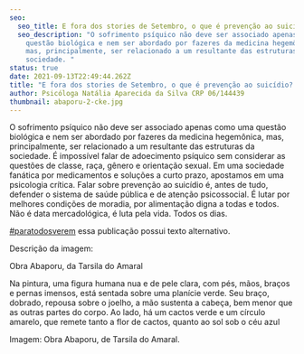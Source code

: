 ```yaml
---
seo:
  seo_title: E fora dos stories de Setembro, o que é prevenção ao suicídio?
  seo_description: "O sofrimento psíquico não deve ser associado apenas como uma
    questão biológica e nem ser abordado por fazeres da medicina hegemônica,
    mas, principalmente, ser relacionado a um resultante das estruturas da
    sociedade. "
status: true
date: 2021-09-13T22:49:44.262Z
title: "E fora dos stories de Setembro, o que é prevenção ao suicídio? "
author: Psicóloga Natália Aparecida da Silva CRP 06/144439
thumbnail: abaporu-2-cke.jpg
---
```

<!--StartFragment-->

O sofrimento psíquico não deve ser associado apenas como uma questão biológica e nem ser abordado por fazeres da medicina hegemônica, mas, principalmente, ser relacionado a um resultante das estruturas da sociedade. É impossível falar de adoecimento psíquico sem considerar as questões de classe, raça, gênero e orientação sexual. Em uma sociedade fanática por medicamentos e soluções a curto prazo, apostamos em uma psicologia crítica. Falar sobre prevenção ao suicídio é, antes de tudo, defender o sistema de saúde pública e de atenção psicossocial. É lutar por melhores condições de moradia, por alimentação digna a todas e todos. Não é data mercadológica, é luta pela vida. Todos os dias.

[\#paratodosverem](https://www.facebook.com/hashtag/paratodosverem?__eep__=6&__cft__[0]=AZXuyTsoDCNLzYbWduv_l_GnoGEaF5CcPo1V6TtYmdtXfIvmpFu8Teg9UofD1pmraOwzOQaw6D7nBXrQ0sDjSgeRmNc7lT5R1Vwt9okMHj8FWMj-Ud1LRhofA5UFYQrHWBN6ImjZqpg1MvZ3d7RBNbYloFCk2XJNDxeZz6dbEUzGig&__tn__=*NK-R) essa publicação possui texto alternativo.

Descrição da imagem:

Obra Abaporu, da Tarsila do Amaral

Na pintura, uma figura humana nua e de pele clara, com pés, mãos, braços e pernas imensos, está sentada sobre uma planície verde. Seu braço, dobrado, repousa sobre o joelho, a mão sustenta a cabeça, bem menor que as outras partes do corpo. Ao lado, há um cactos verde e um círculo amarelo, que remete tanto a flor de cactos, quanto ao sol sob o céu azul

Imagem: Obra Abaporu, de Tarsila do Amaral.

<!--EndFragment-->